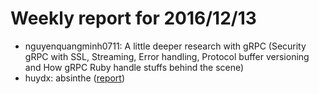 # Weekly report for 2016/12/13
- nguyenquangminh0711: A little deeper research with gRPC (Security gRPC with SSL, Streaming, Error handling, Protocol buffer versioning and How gRPC Ruby handle stuffs behind the scene)
- huydx: absinthe ([report](https://gist.github.com/huydx/a73428c766ece11be08464eb866c41ea))

